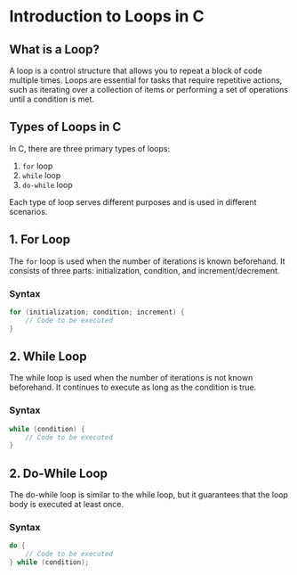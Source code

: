 # Introduction to Loops in C

## What is a Loop?

A loop is a control structure that allows you to repeat a block of code multiple times. Loops are essential for tasks that require repetitive actions, such as iterating over a collection of items or performing a set of operations until a condition is met.

## Types of Loops in C

In C, there are three primary types of loops:
1. `for` loop
2. `while` loop
3. `do-while` loop

Each type of loop serves different purposes and is used in different scenarios.

## 1. For Loop

The `for` loop is used when the number of iterations is known beforehand. It consists of three parts: initialization, condition, and increment/decrement.

### Syntax

```c
for (initialization; condition; increment) {
    // Code to be executed
}
```

## 2. While Loop
The while loop is used when the number of iterations is not known beforehand. It continues to execute as long as the condition is true.

### Syntax
```c
while (condition) {
    // Code to be executed
}
```

## 2. Do-While Loop
The do-while loop is similar to the while loop, but it guarantees that the loop body is executed at least once.

### Syntax
```c
do {
    // Code to be executed
} while (condition);
```